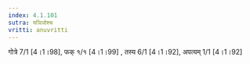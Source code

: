 ```yaml
---
index: 4.1.101
sutra: यञिञोश्च
vritti: anuvritti
---
```


गोत्रे 7/1 [4।1।98], फक्  १/१ [4।1।99] , तस्य 6/1 [4।1।92], अपत्यम् 1/1 [4।1।92]